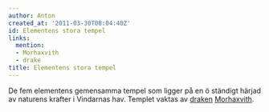 ```yaml
---
author: Anton
created_at: '2011-03-30T08:04:40Z'
id: Elementens stora tempel
links:
  mention:
  - Morhaxvith
  - drake
title: Elementens stora tempel
---
```


De fem elementens gemensamma tempel som ligger på en ö ständigt härjad av naturens krafter i
Vindarnas hav. Templet vaktas av [draken][] [Morhaxvith].

  [draken]: drake
  [Morhaxvith]: Morhaxvith
